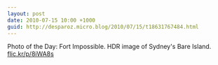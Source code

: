 ```yaml
---
layout: post
date: 2010-07-15 10:00 +1000
guid: http://desparoz.micro.blog/2010/07/15/t18631767484.html
---
```

Photo of the Day: Fort Impossible. HDR image of Sydney's Bare Island. [flic.kr/p/8iWA8s](http://flic.kr/p/8iWA8s)
